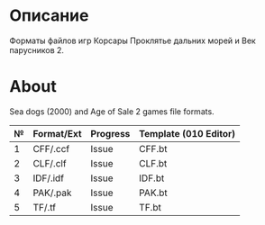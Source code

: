 # Описание

Форматы файлов игр Корсары Проклятье дальних морей и Век парусников 2. 

# About

Sea dogs (2000) and Age of Sale 2 games file formats.

| №   | Format/Ext | Progress | Template (010 Editor) | 
| :-- | :-------- | :------ | :------- |
| 1   | CFF/.ccf  | Issue   |  CFF.bt  |  
| 2   | CLF/.clf  | Issue   |  CLF.bt  |  
| 3   | IDF/.idf  | Issue   |  IDF.bt  |  
| 4   | PAK/.pak  | Issue   |  PAK.bt  |  
| 5   | TF/.tf    | Issue   |  TF.bt   | 





